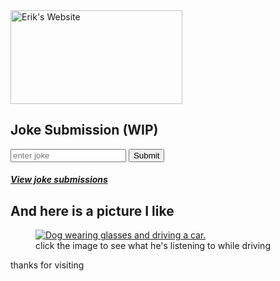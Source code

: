 <!DOCTYPE html>
<html lang="en">
  <head>
    <meta name="viewport" content="width=device-width, initial-scale=1.0" />
    <meta charset="UTF-8">
    <meta name="viewport" content="width=device-width, initial-scale=1.0">
    <link rel="icon" type="image/x-icon" href="E.jpg">
    <title>Erik's Website</title>
    <!-- The style.css file allows you to change the look of your web pages.
         If you include the next line in all your web pages, they will all share the same look.
         This makes it easier to make new pages for your site. -->
    <link href="/styles.css" rel="stylesheet" type="text/css" media="all">
  </head>
  <body> 
    <div class=site-logo>
      <img src="erikswebsite3.jpg" alt="Erik's Website" width="275" height="150">
    </div>
    <section class=joke-sub>
      <h2>Joke Submission
      (WIP)</h2>
      <form action="https://formspree.io/f/mdkazpob" method="post">
        <input type="text" name="joke" placeholder="enter joke">
        <button type="submit">Submit</button>
      </form>
        <h5><a href="/jokes">View joke submissions</a></h5>
    </section>
    <section class=pic-i-like>
      <h2>And here is a picture I like</h2>
      <figure>
        <a href="https://www.youtube.com/watch?v=gqbQuypKCCU" target="_blank">
          <img src="https://encrypted-tbn0.gstatic.com/images?q=tbn:ANd9GcTurWQNmBNPXF2wQ4zC_m31henOa-_9mCFOfA&s" alt="Dog wearing glasses and driving a car.">
        </a>
        <figcaption>click the image to see what he's listening to while driving</figcaption>    
      </figure>
    </section>
    <footer> <p>thanks for visiting</p> </footer>
  </body>
</html>
